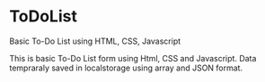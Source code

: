 # ToDoList
Basic To-Do List using HTML, CSS, Javascript

This is basic To-Do List form using Html, CSS and Javascript.
Data tempraraly saved in localstorage using array and JSON format.
